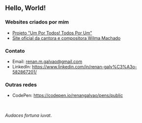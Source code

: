 ## Hello, World!

### Websites criados por mim
- [Projeto "Um Por Todos! Todos Por Um"](https://projetoumportodostodosporum.org)
- [Site oficial da cantora e compositora Wilma Machado](https://www.wilmamachado.com/)

### Contato
- Email: renan.m.galvao@gmail.com
- LinkedIn: https://www.linkedin.com/in/renan-galv%C3%A3o-582867201/

### Outras redes
- CodePen: https://codepen.io/renangalvao/pens/public


\
\
_Audaces fortuna iuvat_.
